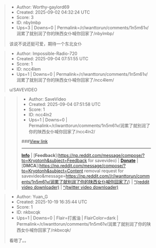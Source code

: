> - Author: Worthy-gaylord69
> - Created: 2025-09-02 04:32:24 UTC
> - Score: 3
> - ID: nbylmbp
> - Ups=3 | Downs=0 | Permalink=/r/iwanttorun/comments/1n5m61v/润累了就别润了你的陕西女仆喊你回家了/nbylmbp/
>
> 该说不说还挺可爱，期待一个东北女仆

> - Author: Impossible-Radio-720
> - Created: 2025-09-04 07:51:55 UTC
> - Score: 1
> - ID: ncc4lem
> - Ups=1 | Downs=0 | Permalink=/r/iwanttorun/comments/1n5m61v/润累了就别润了你的陕西女仆喊你回家了/ncc4lem/
>
> u/SAVEVIDEO

>> - Author: SaveVideo
>> - Created: 2025-09-04 07:51:58 UTC
>> - Score: 1
>> - ID: ncc4ln2
>> - Ups=1 | Downs=0 | Permalink=/r/iwanttorun/comments/1n5m61v/润累了就别润了你的陕西女仆喊你回家了/ncc4ln2/
>>
>> ###[View link](https://rapidsave.com/info?url=/r/iwanttorun/comments/1n5m61v/润累了就别润了你的陕西女仆喊你回家了/)
>> 
>> 
>>  --- 
>>  [**Info**](https://np.reddit.com/user/SaveVideo/comments/jv323v/info/)&#32;|&#32; [**Feedback**](https://np.reddit.com/message/compose/?to=Kryptonh&subject=Feedback for savevideo)&#32;|&#32;[**Donate**](https://ko-fi.com/getvideo) &#32;|&#32; [**DMCA**](https://np.reddit.com/message/compose/?to=Kryptonh&subject=Content removal request for savevideo&message=https://np.reddit.com//r/iwanttorun/comments/1n5m61v/润累了就别润了你的陕西女仆喊你回家了/) &#32;|&#32; 
>>  [^(reddit video downloader)](https://rapidsave.com) &#32;|&#32; [^(twitter video downloader)](https://twitsave.com)

> - Author: Yuan_G
> - Created: 2025-10-19 16:35:44 UTC
> - Score: 1
> - ID: nkbxcqk
> - Ups=1 | Downs=0 | Flair=打酱油 | FlairColor=dark | Permalink=/r/iwanttorun/comments/1n5m61v/润累了就别润了你的陕西女仆喊你回家了/nkbxcqk/
>
> 看嗯了。。

